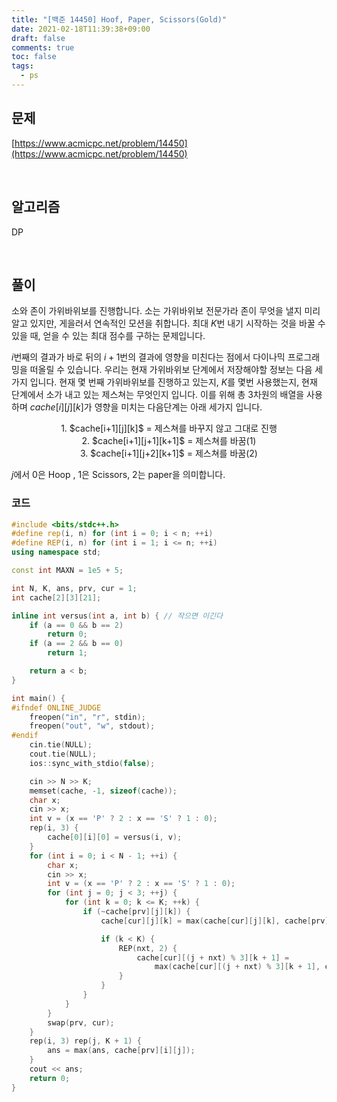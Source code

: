 ```yaml
---
title: "[백준 14450] Hoof, Paper, Scissors(Gold)"
date: 2021-02-18T11:39:38+09:00
draft: false
comments: true
toc: false
tags:
  - ps
---
```


## 문제

[https://www.acmicpc.net/problem/14450](https://www.acmicpc.net/problem/14450)

<br>

## 알고리즘

DP

<br>

## 풀이

소와 존이 가위바위보를 진행합니다. 소는 가위바위보 전문가라 존이 무엇을 낼지 미리 알고 있지만, 게을러서 연속적인 모션을 취합니다. 최대 $K$번 내기 시작하는 것을 바꿀 수 있을 때, 얻을 수 있는 최대 점수를 구하는 문제입니다.

$i$번째의 결과가 바로 뒤의 $i+1$번의 결과에 영향을 미친다는 점에서 다이나믹 프로그래밍을 떠올릴 수 있습니다. 우리는 현재 가위바위보 단계에서 저장해야할 정보는 다음 세가지 입니다. 현재 몇 번째 가위바위보를 진행하고 있는지, $K$를 몇번 사용했는지, 현재 단계에서 소가 내고 있는 제스쳐는 무엇인지 입니다. 이를 위해 총 3차원의 배열을 사용하며 $cache[i][j][k]$가 영향을 미치는 다음단계는 아래 세가지 입니다.

<p align=center>
	1. $cache[i+1][j][k]$ = 제스쳐를 바꾸지 않고 그대로 진행 <br>
2. $cache[i+1][j+1][k+1]$ = 제스쳐를 바꿈(1) <br>
3. $cache[i+1][j+2][k+1]$ = 제스쳐를 바꿈(2)
</p>

$j$에서 0은 Hoop , 1은 Scissors, 2는 paper을 의미합니다.

### 코드

```c++
#include <bits/stdc++.h>
#define rep(i, n) for (int i = 0; i < n; ++i)
#define REP(i, n) for (int i = 1; i <= n; ++i)
using namespace std;

const int MAXN = 1e5 + 5;

int N, K, ans, prv, cur = 1;
int cache[2][3][21];

inline int versus(int a, int b) { // 작으면 이긴다
    if (a == 0 && b == 2)
        return 0;
    if (a == 2 && b == 0)
        return 1;

    return a < b;
}

int main() {
#ifndef ONLINE_JUDGE
    freopen("in", "r", stdin);
    freopen("out", "w", stdout);
#endif
    cin.tie(NULL);
    cout.tie(NULL);
    ios::sync_with_stdio(false);

    cin >> N >> K;
    memset(cache, -1, sizeof(cache));
    char x;
    cin >> x;
    int v = (x == 'P' ? 2 : x == 'S' ? 1 : 0);
    rep(i, 3) {
        cache[0][i][0] = versus(i, v);
    }
    for (int i = 0; i < N - 1; ++i) {
        char x;
        cin >> x;
        int v = (x == 'P' ? 2 : x == 'S' ? 1 : 0);
        for (int j = 0; j < 3; ++j) {
            for (int k = 0; k <= K; ++k) {
                if (~cache[prv][j][k]) {
                    cache[cur][j][k] = max(cache[cur][j][k], cache[prv][j][k] + versus(j, v));

                    if (k < K) {
                        REP(nxt, 2) {
                            cache[cur][(j + nxt) % 3][k + 1] =
                                max(cache[cur][(j + nxt) % 3][k + 1], cache[prv][j][k] + versus((j + nxt) % 3, v));
                        }
                    }
                }
            }
        }
        swap(prv, cur);
    }
    rep(i, 3) rep(j, K + 1) {
        ans = max(ans, cache[prv][i][j]);
    }
    cout << ans;
    return 0;
}
```
